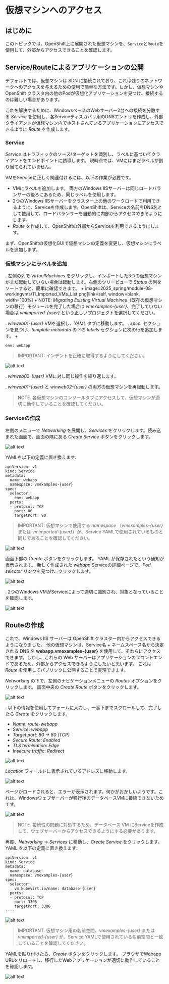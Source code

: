 # 仮想マシンへのアクセス

## はじめに

このトピックでは、OpenShift上に展開された仮想マシンを、`Service`と`Route`を使用して、外部からアクセスできることを確認します。

## Service/Routeによるアプリケーションの公開

デフォルトでは、仮想マシンは SDN に接続されており、これは残りのネットワークへのアクセスを与えるための便利で簡単な方法です。しかし、仮想マシンや OpenShift クラスタ内の他のPodが仮想化アプリケーションを見つけ、接続するのは難しい場合があります。

これを解決するために、WindowsベースのWebサーバー2台への接続を分散する *Service* を使用し、各Serviceディスカバリ用のDNSエントリを作成し、外部クライアントが仮想マシン内でホストされているアプリケーションにアクセスできるように *Route* を作成します。

### Service

*Service* はトラフィックのソース/ターゲットを識別し、ラベルに基づいてクライアントをエンドポイントに誘導します。 現時点では、VMにはまだラベルが割り当てられていません。

VMをServiceに正しく関連付けるには、以下の作業が必要です。

* VMにラベルを追加します。 両方のWindows IISサーバーは同じロードバランサーの後ろにあるため、同じラベルを使用します。
* 2つのWindows IISサーバーをクラスター上の他のワークロードで利用できるように、Serviceを作成します。OpenShiftは、Serviceの名前をDNS名として使用して、ロードバランサーを自動的に内部からアクセスできるようにします。
* *Route* を作成して、OpenShiftの外部からServiceを利用できるようにします。

まず、OpenShiftの仮想化GUIで仮想マシンの定義を変更し、仮想マシンにラベルを追加します。

### 仮想マシンにラベルを追加

. 左側の列で *VirtualMachines* をクリックし、インポートした3つの仮想マシンがまだ起動していない場合は起動します。右側のツリービューで *Status* の列をソートすると、簡単に確認できます。
+
image::2025_spring/module-08-workingvms/11_Imported_VMs_List.png[link=self, window=blank, width=100%]
+
NOTE: *Migrating Existing Virtual Machines*（既存の仮想マシンの移行）モジュールを完了した場合は *vmexamples-{user}*、完了していない場合は *vmimported-{user}* という正しいプロジェクトを選択してください。

. *winweb01-{user}* VMを選択し、*YAML* タブに移動します。
. *spec:* セクションを見つけ、*template.metadata* の下の *labels* セクションに次の行を追加します。
+

```
env: webapp
```

> IMPORTANT: インデントを正確に取得するようにしてください。


![alt text](images/2-accessvm/12_Imported_VMs_YAML.png)

. *winweb02-{user}* VMに対し同じ操作を繰り返します。

. *winweb01-{user}* と *winweb02-{user}* の両方の仮想マシンを再起動します。

> NOTE. 各仮想マシンのコンソールタブにアクセスして、仮想マシンが適切に動作していることを確認してください。

### Serviceの作成

左側のメニューで *Networking* を展開し、*Services* をクリックします。読み込まれた画面で、画面の隅にある *Create Service* ボタンをクリックします。

![alt text](images/2-accessvm/13_Navigate_Service.png)

YAMLを以下の定義に置き換えます:
```
apiVersion: v1
kind: Service
metadata:
  name: webapp
  namespace: vmexamples-{user}
spec:
  selector:
    env: webapp
  ports:
  - protocol: TCP
    port: 80
    targetPort: 80
```

> IMPORTANT: 仮想マシンで使用する *namespace* （*vmexamples-{user}* または *vmimported-{user}*）が、Service YAMLで使用されているものと同じであることを確認してください。


![alt text](images/2-accessvm/14_Service_YAML.png)

画面下部の *Create* ボタンをクリックします。 YAML が保存されたという通知が表示されます。
新しく作成された *webapp* Serviceの詳細ページで、*Pod selector* リンクを見つけ、クリックします。

![alt text](images/2-accessvm/15_Imported_VMs_PodSelector.png)

. 2つのWindows VMがServiceによって適切に識別され、対象となっていることを確認します。

![alt text](images/2-accessvm/16_Imported_VMs_Pods.png)

## Routeの作成

これで、Windows IIS サーバーは OpenShift クラスター内からアクセスできるようになりました。 他の仮想マシンは、Service名 + ネームスペース名から決定される DNS 名 **webapp.vmexamples-{user}** を使用して、それらにアクセスできます。しかし、これらの Web サーバーはアプリケーションのフロントエンドであるため、外部からアクセスできるようにしたいと思います。 これは *Route* を使用してパブリックに公開することで実現できます。

*Networking* の下で、左側のナビゲーションメニューの *Routes* オプションをクリックします。 画面中央の *Create Route* ボタンをクリックします。

![alt text](images/2-accessvm/17_Route_Navigation.png)

. 以下の情報を使用してフォームに入力し、一番下までスクロールして、完了したら *Create* をクリックします。

- *Name*: *route-webapp*
- *Service*: *webapp*
- *Target port*: *80 -> 80 (TCP)*
- *Secure Route*: *Enabled*
- *TLS termination*: *Edge*
- *Insecure traffic*: *Redirect*

![alt text](images/2-accessvm/18_Create_Route.png)

*Location* フィールドに表示されているアドレスに移動します。

![alt text](images/2-accessvm/19_Route_Access.png)

ページがロードされると、エラーが表示されます。何かがおかしいようです。これは、Windowsウェブサーバーが移行後のデータベースVMに接続できないためです。

![alt text](images/2-accessvm/20_WebApp_Error.png)

> NOTE. 接続性の問題に対処するため、データベース VM にServiceを作成して、ウェブサーバーからアクセスできるようにする必要があります。

再度、*Networking* -> *Services* に移動し、*Create Service* をクリックします。 YAML を以下の定義に置き換えます:


```
apiVersion: v1
kind: Service
metadata:
  name: database
  namespace: vmexamples-{user}
spec:
  selector:
    vm.kubevirt.io/name: database-{user}
  ports:
  - protocol: TCP
    port: 3306
    targetPort: 3306
----
```

![alt text](images/2-accessvm/21_Database_YAML.png)

> IMPORTANT. 仮想マシン用の名前空間、*vmexamples-{user}* または *vmimported-{user}* が、Service YAMLで使用されている名前空間と一致していることを確認してください。

YAMLを貼り付けたら、*Create* ボタンをクリックします。
ブラウザでWebapp URLをリロードし、移行したWebアプリケーションが適切に動作していることを確認します。

![alt text](images/2-accessvm/22_WebApp_Success.png)